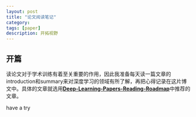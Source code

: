 ```yaml
---
layout: post
title: "论文阅读笔记"
category: 
tags: [paper]
description: 开拓视野
---
```




## 开篇

读论文对于学术训练有着至关重要的作用，因此我准备每天读一篇文章的introduction和summary来对深度学习的领域有所了解，再把心得记录在这片博文中。具体的文章就选用[**Deep-Learning-Papers-Reading-Roadmap**](https://github.com/floodsung/Deep-Learning-Papers-Reading-Roadmap)中推荐的文章。



have a try